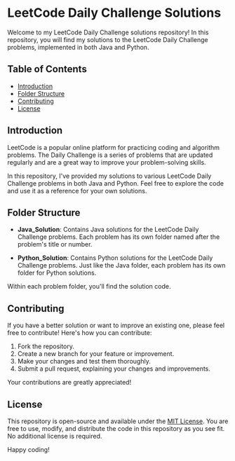 # LeetCode Daily Challenge Solutions

Welcome to my LeetCode Daily Challenge solutions repository! In this repository, you will find my solutions to the LeetCode Daily Challenge problems, implemented in both Java and Python.

## Table of Contents

- [Introduction](#introduction)
- [Folder Structure](#folder-structure)
- [Contributing](#contributing)
- [License](#license)

## Introduction

LeetCode is a popular online platform for practicing coding and algorithm problems. The Daily Challenge is a series of problems that are updated regularly and are a great way to improve your problem-solving skills.

In this repository, I've provided my solutions to various LeetCode Daily Challenge problems in both Java and Python. Feel free to explore the code and use it as a reference for your own solutions.

## Folder Structure

- **Java_Solution**: Contains Java solutions for the LeetCode Daily Challenge problems. Each problem has its own folder named after the problem's title or number.
  
- **Python_Solution**: Contains Python solutions for the LeetCode Daily Challenge problems. Just like the Java folder, each problem has its own folder for Python solutions.

Within each problem folder, you'll find the solution code.

## Contributing

If you have a better solution or want to improve an existing one, please feel free to contribute! Here's how you can contribute:

1. Fork the repository.
2. Create a new branch for your feature or improvement.
3. Make your changes and test them thoroughly.
4. Submit a pull request, explaining your changes and improvements.

Your contributions are greatly appreciated!

## License

This repository is open-source and available under the [MIT License](LICENSE). You are free to use, modify, and distribute the code in this repository as you see fit. No additional license is required.

Happy coding!
